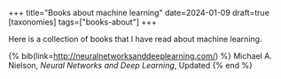 +++
title="Books about machine learning"
date=2024-01-09
draft=true
[taxonomies]
tags=["books-about"]
+++

Here is a collection of books that I have read about machine learning.

{% bib(link=http://neuralnetworksanddeeplearning.com/) %}
Michael A. Nielson, _Neural Networks and Deep Learning_, Updated 
{% end %}
